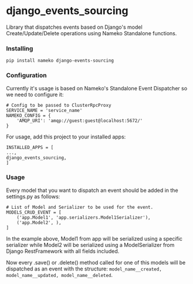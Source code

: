 # django_events_sourcing
Library that dispatches events based on Django's model Create/Update/Delete
 operations using Nameko Standalone functions.

### Installing

`pip install nameko django-events-sourcing`

### Configuration
Currently it's usage is based on Nameko's Standalone Event Dispatcher so we
 need to configure it:
 
```
# Config to be passed to ClusterRpcProxy
SERVICE_NAME = 'service_name'
NAMEKO_CONFIG = {
    'AMQP_URI': 'amqp://guest:guest@localhost:5672/'
}
```

For usage, add this project to your installed apps:

```
INSTALLED_APPS = [
...,
django_events_sourcing,
]
```

### Usage
Every model that you want to dispatch an event should be added in the
 settings.py as follows:
 
```
# List of Model and Serializer to be used for the event.
MODELS_CRUD_EVENT = [
    ('app.Model1', 'app.serializers.Model1Serializer'),
    ('app.Model2', ),
]
```

In the example above, Model1 from app will be serialized using a specific
 serializer while Model2 will be serialized using a ModelSerializer from
  Django RestFramework with all fields included.
  
Now every .save() or .delete() method called for one of this models will be
 dispatched as an event with the structure:
 ``model_name__created, model_name__updated, model_name__deleted``.
 

